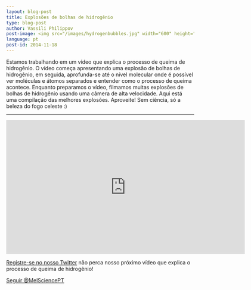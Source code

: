 ```yaml
---
layout: blog-post
title: Explosões de bolhas de hidrogênio
type: blog-post
author: Vassili Philippov
post-image: <img src="/images/hydrogenbubbles.jpg" width="600" height="325" alt="Explosões de bolhas de hidrogênio">
language: pt
post-id: 2014-11-18
---
```

Estamos trabalhando em um vídeo que explica o processo de queima de hidrogênio. O vídeo começa apresentando uma explosão de bolhas de hidrogênio, em seguida, aprofunda-se até o nível molecular onde é possível ver moléculas e átomos separados e entender como o processo de queima acontece. Enquanto preparamos o vídeo, filmamos muitas explosões de bolhas de hidrogênio usando uma câmera de alta velocidade. Aqui está uma compilação das melhores explosões. Aproveite! Sem ciência, só a beleza do fogo celeste :) 
<!-- more -->

---

<iframe width="640" height="360" src="http://www.youtube.com/embed/RuXXLjpc67c?rel=0" frameborder="0" allowfullscreen></iframe>
<br/>

<a href="https://twitter.com/MelSciencePT">Registre-se no nosso Twitter</a> não perca nosso próximo vídeo que explica o processo de queima de hidrogênio!

<!-- Begin Twitter follow -->
<a href="https://twitter.com/MelSciencePT" class="twitter-follow-button" data-show-count="false" data-lang="pt" data-size="large">Seguir @MelSciencePT</a>
<script>!function(d,s,id){var js,fjs=d.getElementsByTagName(s)[0],p=/^http:/.test(d.location)?'http':'https';if(!d.getElementById(id)){js=d.createElement(s);js.id=id;js.src=p+'://platform.twitter.com/widgets.js';fjs.parentNode.insertBefore(js,fjs);}}(document, 'script', 'twitter-wjs');</script>
<!-- End Twitter follow -->
